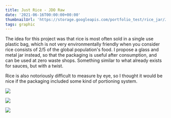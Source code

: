 ```yaml
---
title: Just Rice - JDO Raw
date: '2021-06-16T00:00:00+00:00'
thumbnailUrl: 'https://storage.googleapis.com/portfolio_test/rice_jar/JDO-Cover.png'
tags: graphic
---
```


The idea for this project was that rice is most often sold in a single use plastic bag, which is not very environmentally friendly when you consider rice consists of 2/5 of the global population's food. I propose a glass and metal jar instead, so that the packaging is useful after consumption, and can be used at zero waste shops. Something similar to what already exists for sauces, but with a twist.

Rice is also notoriously difficult to measure by eye, so I thought it would be nice if the packaging included some kind of portioning system. 

![](https://storage.googleapis.com/portfolio_test/rice_jar/Boards-01.png)

![](https://storage.googleapis.com/portfolio_test/rice_jar/Boards-02.png)

![](https://storage.googleapis.com/portfolio_test/rice_jar/Boards-03.png)